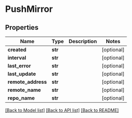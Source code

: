 # PushMirror

## Properties
Name | Type | Description | Notes
------------ | ------------- | ------------- | -------------
**created** | **str** |  | [optional] 
**interval** | **str** |  | [optional] 
**last_error** | **str** |  | [optional] 
**last_update** | **str** |  | [optional] 
**remote_address** | **str** |  | [optional] 
**remote_name** | **str** |  | [optional] 
**repo_name** | **str** |  | [optional] 

[[Back to Model list]](../README.md#documentation-for-models) [[Back to API list]](../README.md#documentation-for-api-endpoints) [[Back to README]](../README.md)


